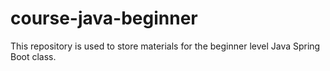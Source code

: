 # course-java-beginner
This repository is used to store materials for the beginner level Java Spring Boot class.
